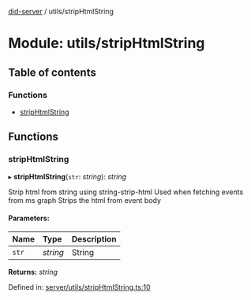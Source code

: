 [did-server](../README.md) / utils/stripHtmlString

# Module: utils/stripHtmlString

## Table of contents

### Functions

- [stripHtmlString](utils_striphtmlstring.md#striphtmlstring)

## Functions

### stripHtmlString

▸ **stripHtmlString**(`str`: *string*): *string*

Strip html from string using string-strip-html
Used when fetching events from ms graph
Strips the html from event body

#### Parameters:

Name | Type | Description |
:------ | :------ | :------ |
`str` | *string* | String    |

**Returns:** *string*

Defined in: [server/utils/stripHtmlString.ts:10](https://github.com/Puzzlepart/did/blob/5da6768a/server/utils/stripHtmlString.ts#L10)
